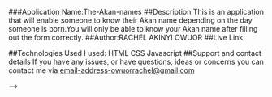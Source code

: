 ###Application Name:The-Akan-names
##Description
This is an application that will enable someone to know their Akan name depending on the day someone is born.You will only be able to know your Akan name after filling out the form correctly.
##Author:RACHEL AKINYI OWUOR
##Live Link


##Technologies Used
I used:
HTML
CSS
Javascript
##Support and contact details
If you have any issues, or have questions, ideas or concerns you can contact me via email-address-owuorrachel@gmail.com

<!-- ##License
Permission is hereby granted, free of charge, to any person obtaining a copy of this software and associated documentation files (the "Software"), to deal in the Software without restriction, including without limitation the rights to use, copy, modify, merge, publish, distribute, sublicense, and/or sell copies of the Software, and to permit persons to whom the Software is furnished to do so, subject to the following conditions:
The above copyright notice and this permission notice shall be included in all copies or substantial portions of the Software.
THE SOFTWARE IS PROVIDED "AS IS", WITHOUT WARRANTY OF ANY KIND, EXPRESS OR IMPLIED, INCLUDING BUT NOT LIMITED TO THE WARRANTIES OF MERCHANTABILITY, FITNESS FOR A PARTICULAR PURPOSE AND NONINFRINGEMENT. IN NO EVENT SHALL THE AUTHORS OR COPYRIGHT HOLDERS BE LIABLE FOR ANY CLAIM, DAMAGES OR OTHER LIABILITY, WHETHER IN AN ACTION OF CONTRACT, TORT OR OTHERWISE, ARISING FROM, OUT OF OR IN CONNECTION WITH THE SOFTWARE OR THE USE OR OTHER DEALINGS IN THE SOFTWARE.Copyright (c) 2020 Rachel Akinyi Owuor --> -->